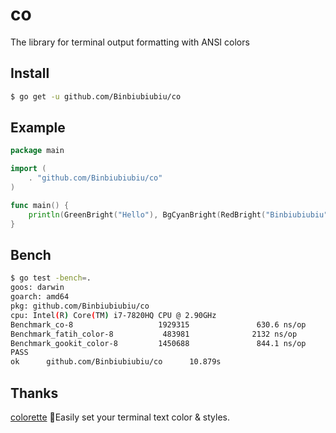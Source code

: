# co

The library for terminal output formatting with ANSI colors

## Install

``` sh
$ go get -u github.com/Binbiubiubiu/co
```

## Example

``` go
package main

import (
	. "github.com/Binbiubiubiu/co"
)

func main() {
	println(GreenBright("Hello"), BgCyanBright(RedBright("Binbiubiubiu")))
}

```

## Bench

```sh
$ go test -bench=. 
goos: darwin
goarch: amd64
pkg: github.com/Binbiubiubiu/co
cpu: Intel(R) Core(TM) i7-7820HQ CPU @ 2.90GHz
Benchmark_co-8                   1929315               630.6 ns/op
Benchmark_fatih_color-8           483981              2132 ns/op
Benchmark_gookit_color-8         1450688               844.1 ns/op
PASS
ok      github.com/Binbiubiubiu/co      10.879s
```

## Thanks

[colorette](https://github.com/jorgebucaran/colorette)  🌈Easily set your terminal text color & styles.